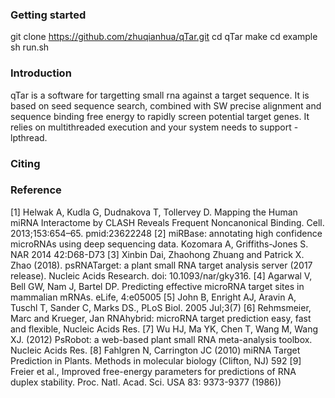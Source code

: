 ### Getting started ###
  
git clone https://github.com/zhuqianhua/qTar.git
cd qTar
make
cd example
sh run.sh
  
  
### Introduction ###

qTar is a software for targetting small rna against a target sequence. It is based on seed 
sequence search, combined with SW precise alignment and sequence binding free energy to 
rapidly screen potential target genes. It relies on multithreaded execution and 
your system needs to support -lpthread.

### Citing ###


### Reference ###

[1] Helwak A, Kudla G, Dudnakova T, Tollervey D. Mapping the Human miRNA Interactome 
    by CLASH Reveals Frequent Noncanonical Binding. Cell. 2013;153:654–65. pmid:23622248
[2] miRBase: annotating high confidence microRNAs using deep sequencing data.
    Kozomara A, Griffiths-Jones S. NAR 2014 42:D68-D73
[3] Xinbin Dai, Zhaohong Zhuang and Patrick X. Zhao (2018). psRNATarget: a plant small 
    RNA target analysis server (2017 release). Nucleic Acids Research. doi: 10.1093/nar/gky316.
[4] Agarwal V, Bell GW, Nam J, Bartel DP. Predicting effective microRNA target sites in 
    mammalian mRNAs. eLife, 4:e05005
[5] John B, Enright AJ, Aravin A, Tuschl T, Sander C, Marks DS., PLoS Biol. 2005 Jul;3(7)
[6] Rehmsmeier, Marc and Krueger, Jan RNAhybrid: microRNA target prediction easy, fast 
    and flexible, Nucleic Acids Res.
[7] Wu HJ, Ma YK, Chen T, Wang M, Wang XJ. (2012) PsRobot: a web-based plant small RNA 
    meta-analysis toolbox. Nucleic Acids Res. 
[8] Fahlgren N, Carrington JC (2010) miRNA Target Prediction in Plants. Methods in 
    molecular biology (Clifton, NJ) 592
[9] Freier et al., Improved free-energy parameters for predictions of RNA duplex stability. 
    Proc. Natl. Acad. Sci. USA 83: 9373-9377 (1986))
